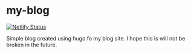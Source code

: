 # my-blog
[![Netlify Status](https://api.netlify.com/api/v1/badges/3925615d-837f-46c1-a09c-90fae5ef2652/deploy-status)](https://app.netlify.com/sites/nekkiichi/deploys)

Simple blog created using hugo fo my blog site. I hope this is will not be broken in the future.
